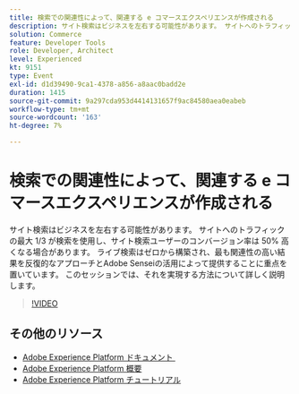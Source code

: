 ```yaml
---
title: 検索での関連性によって、関連する e コマースエクスペリエンスが作成される
description: サイト検索はビジネスを左右する可能性があります。 サイトへのトラフィックの最大 1/3 が検索を使用し、サイト検索ユーザーのコンバージョン率は 50% 高くなる場合があります。 ライブ検索はゼロから構築され、最も関連性の高い結果を反復的なアプローチとAdobe Senseiの活用によって提供することに重点を置いています。 このセッションでは、それを実現する方法について詳しく説明します。
solution: Commerce
feature: Developer Tools
role: Developer, Architect
level: Experienced
kt: 9151
type: Event
exl-id: d1d39490-9ca1-4378-a856-a8aac0badd2e
duration: 1415
source-git-commit: 9a297cda953d4414131657f9ac84580aea0eabeb
workflow-type: tm+mt
source-wordcount: '163'
ht-degree: 7%

---
```


# 検索での関連性によって、関連する e コマースエクスペリエンスが作成される

サイト検索はビジネスを左右する可能性があります。 サイトへのトラフィックの最大 1/3 が検索を使用し、サイト検索ユーザーのコンバージョン率は 50% 高くなる場合があります。 ライブ検索はゼロから構築され、最も関連性の高い結果を反復的なアプローチとAdobe Senseiの活用によって提供することに重点を置いています。 このセッションでは、それを実現する方法について詳しく説明します。

>[!VIDEO](https://video.tv.adobe.com/v/337579/?quality=12&learn=on&hidetitle=true)

## その他のリソース

- [Adobe Experience Platform ドキュメント &#x200B;](https://experienceleague.adobe.com/docs/experience-platform.html?lang=ja)
- [Adobe Experience Platform 概要](https://experienceleague.adobe.com/docs/experience-platform/landing/home.html?lang=ja)
- [Adobe Experience Platform チュートリアル](https://experienceleague.adobe.com/docs/platform-learn/tutorials/overview.html?lang=ja)
